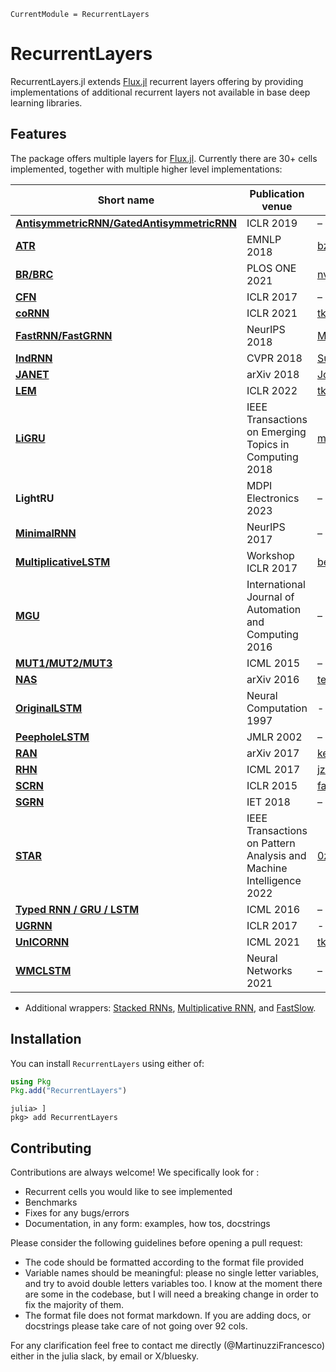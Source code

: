 ```@meta
CurrentModule = RecurrentLayers
```

# RecurrentLayers

RecurrentLayers.jl extends [Flux.jl](https://github.com/FluxML/Flux.jl)
recurrent layers offering by providing implementations of additional
recurrent layers not available in base deep learning libraries.

## Features

The package offers multiple layers for [Flux.jl](https://github.com/FluxML/Flux.jl).
Currently there are 30+ cells implemented, together with multiple higher
level implementations:

| Short name | Publication venue | Official implementation |
|------------|-------------------|-----------------------------|
| [**AntisymmetricRNN/GatedAntisymmetricRNN**](https://arxiv.org/abs/1902.09689) | ICLR 2019 | – |
| [**ATR**](https://arxiv.org/abs/1810.12546) | EMNLP 2018 | [bzhangGo/ATR](https://github.com/bzhangGo/ATR) |
| [**BR/BRC**](https://doi.org/10.1371/journal.pone.0252676) | PLOS ONE 2021 | [nvecoven/BRC](https://github.com/nvecoven/BRC) |
| [**CFN**](https://arxiv.org/abs/1612.06212) | ICLR 2017 | – |
| [**coRNN**](https://arxiv.org/abs/2010.00951) | ICLR 2021 | [tk-rusch/coRNN](https://github.com/tk-rusch/coRNN) |
| [**FastRNN/FastGRNN**](https://arxiv.org/abs/1901.02358) | NeurIPS 2018 | [Microsoft/EdgeML](https://github.com/Microsoft/EdgeML) |
| [**IndRNN**](https://arxiv.org/abs/1803.04831) | CVPR 2018 | [Sunnydreamrain/IndRNN_Theano_Lasagne](https://github.com/Sunnydreamrain/IndRNN_Theano_Lasagne) |
| [**JANET**](https://arxiv.org/abs/1804.04849) | arXiv 2018 | [JosvanderWesthuizen/janet](https://github.com/JosvanderWesthuizen/janet) |
| [**LEM**](https://arxiv.org/pdf/2110.04744) | ICLR 2022 | [tk-rusch/LEM](https://github.com/tk-rusch/LEM) |
| [**LiGRU**](https://arxiv.org/abs/1803.10225) | IEEE Transactions on Emerging Topics in Computing 2018 | [mravanelli/theano-kaldi-rnn](https://github.com/mravanelli/theano-kaldi-rnn/) |
| **LightRU** | MDPI Electronics 2023 | – |
| [**MinimalRNN**](https://arxiv.org/abs/1711.06788) | NeurIPS 2017 | – |
| [**MultiplicativeLSTM**](https://arxiv.org/abs/1609.07959) | Workshop ICLR 2017 | [benkrause/mLSTM](https://github.com/benkrause/mLSTM) |
| [**MGU**](https://arxiv.org/abs/1603.09420) | International Journal of Automation and Computing 2016 | – |
| [**MUT1/MUT2/MUT3**](https://proceedings.mlr.press/v37/jozefowicz15.pdf) | ICML 2015 | – |
| [**NAS**](https://arxiv.org/abs/1611.01578) | arXiv 2016 | [tensorflow_addons/rnn](https://github.com/tensorflow/addons/blob/v0.20.0/tensorflow_addons/rnn/nas_cell.py#L29-L236) |
| [**OriginalLSTM**](https://ieeexplore.ieee.org/abstract/document/6795963) | Neural Computation 1997 | - |
| [**PeepholeLSTM**](https://www.jmlr.org/papers/volume3/gers02a/gers02a.pdf) | JMLR 2002 | – |
| [**RAN**](https://arxiv.org/abs/1705.07393) | arXiv 2017 | [kentonl/ran](https://github.com/kentonl/ran) |
| [**RHN**](https://arxiv.org/abs/1607.03474) | ICML 2017 | [jzilly/RecurrentHighwayNetworks](https://github.com/jzilly/RecurrentHighwayNetworks) |
| [**SCRN**](https://arxiv.org/abs/1412.7753) | ICLR 2015 | [facebookarchive/SCRNNs](https://github.com/facebookarchive/SCRNNs) |
| [**SGRN**](https://doi.org/10.1049/gtd2.12056) | IET 2018 | – |
| [**STAR**](https://arxiv.org/abs/1911.11033) | IEEE Transactions on Pattern Analysis and Machine Intelligence 2022 | [0zgur0/STAckable-Recurrent-network](https://github.com/0zgur0/STAckable-Recurrent-network) |
| [**Typed RNN / GRU / LSTM**](https://arxiv.org/abs/1602.02218) | ICML 2016 | – |
| [**UGRNN**](https://arxiv.org/abs/1611.09913) | ICLR 2017 | - |
| [**UnICORNN**](https://arxiv.org/abs/2103.05487) | ICML 2021 | [tk-rusch/unicornn](https://github.com/tk-rusch/unicornn) |
| [**WMCLSTM**](https://arxiv.org/abs/2109.00020) | Neural Networks 2021 | – |

 - Additional wrappers: [Stacked RNNs](https://arxiv.org/pdf/1312.6026),
 [Multiplicative RNN](https://icml.cc/2011/papers/524_icmlpaper.pdf), and
 [FastSlow](https://arxiv.org/abs/1705.08639).

## Installation

You can install `RecurrentLayers` using either of:

```julia
using Pkg
Pkg.add("RecurrentLayers")
```

```julia_repl
julia> ]
pkg> add RecurrentLayers
```

## Contributing

Contributions are always welcome! We specifically look for :
 - Recurrent cells you would like to see implemented
 - Benchmarks
 - Fixes for any bugs/errors
 - Documentation, in any form: examples, how tos, docstrings

Please consider the following guidelines before opening a pull request:
 - The code should be formatted according to the format file provided
 - Variable names should be meaningful: please no single letter variables,
   and try to avoid double letters variables too. I know at the moment there are
   some in the codebase, but I will need a breaking change in order to fix the majority of them.
 - The format file does not format markdown. If you are adding docs, or docstrings
   please take care of not going over 92 cols.

For any clarification feel free to contact me directly (@MartinuzziFrancesco)
either in the julia slack, by email or X/bluesky.
